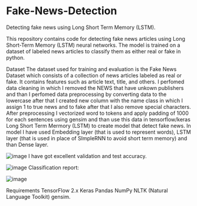 # Fake-News-Detection
Detecting fake news using Long Short Term Memory (LSTM).

This repository contains code for detecting fake news articles using Long Short-Term Memory (LSTM) neural networks. The model is trained on a dataset of labeled news articles to classify them as either real or fake in 
python.

Dataset
The dataset used for training and evaluation is the Fake News Dataset which consists of a collection of news articles labeled as real or fake. It contains features such as article text, title, and others. I perfomed data cleaning in which I removed the NEWS that have unkown publishers and than I perfomed data preprocessing by converting data to the lowercase after that I created new column with the name class in which I assign 1 to true news and to fake after that I also remove special characters. After preprocessing I vectorized word to tokens and apply padding of 1000 for each sentences using gensim and than use this data in tensorflow/keras Long Short Term Mermory (LSTM) to create model that detect fake news. In model I have used Embedding layer (that is used to represent words), LSTM layer (that is used in place of SImpleRNN to avoid short term memory) and than Dense layer. 

![image](https://github.com/muhammadmehdi89/Fake-News-Detection/assets/142395586/5dbd5b47-adcb-48a3-88e5-54e66599930c)
I have got excellent validation and test accuracy.

![image](https://github.com/muhammadmehdi89/Fake-News-Detection/assets/142395586/01fab7be-16e4-4fbb-ad04-69134a964122)
Classification report:

![image](https://github.com/muhammadmehdi89/Fake-News-Detection/assets/142395586/b9f6637a-ffdf-4efb-bdc9-936d8e96fdf0)

Requirements
TensorFlow 2.x
Keras
Pandas
NumPy
NLTK (Natural Language Toolkit)
gensim.

